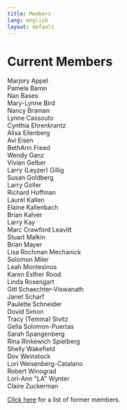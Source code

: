 ```yaml
---
title: Members
lang: english
layout: default
---
```


# Current Members

Marjory Appel  
Pamela Baron  
Nan Bases  
Mary-Lynne Bird  
Nancy Braman  
Lynne Cassouto  
Cynthia Ehrenkrantz  
Alisa Eilenberg  
Avi Eisen  
BethAnn Freed  
Wendy Ganz  
Vivian Gelber  
Larry (Leyzer) Gillig  
Susan Goldberg  
Larry Goller  
Richard Hoffman  
Laurel Kallen  
Elaine Kallenbach  
Brian Kalver  
Larry Kay  
Marc Crawford Leavitt  
Stuart Malkin  
Brian Mayer  
Lisa Rochman Mechanick  
Solomon Miler  
Leah Montesinos  
Karen Esther Rood  
Linda Rosengart  
Gitl Schaechter-Viswanath  
Janet Scharf  
Paulette Schneider  
Dovid Simon  
Tracy (Temma) Sivitz  
Gella Solomon-Puertas  
Sarah Spangenberg  
Rina Rinkewich Spielberg  
Shelly Wakefield  
Dov Weinstock  
Lori Weisenberg-Catalano  
Robert Winograd  
Lori-Ann "LA" Wynter  
Claire Zuckerman  

[Click here](alumni.html) for a list of former members.
